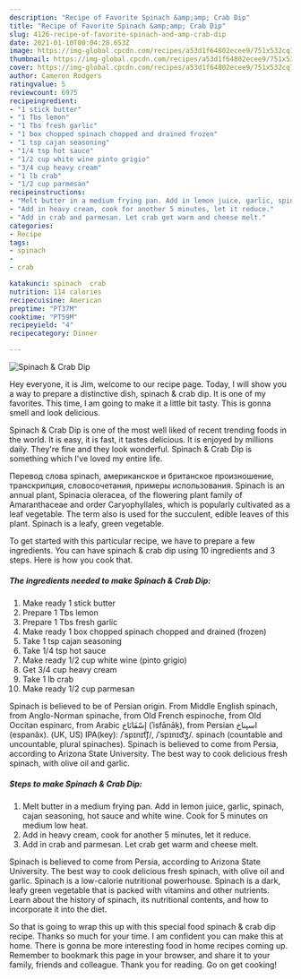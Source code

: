 ```yaml
---
description: "Recipe of Favorite Spinach &amp;amp; Crab Dip"
title: "Recipe of Favorite Spinach &amp;amp; Crab Dip"
slug: 4126-recipe-of-favorite-spinach-and-amp-crab-dip
date: 2021-01-10T00:04:28.653Z
image: https://img-global.cpcdn.com/recipes/a53d1f64802ecee9/751x532cq70/spinach-crab-dip-recipe-main-photo.jpg
thumbnail: https://img-global.cpcdn.com/recipes/a53d1f64802ecee9/751x532cq70/spinach-crab-dip-recipe-main-photo.jpg
cover: https://img-global.cpcdn.com/recipes/a53d1f64802ecee9/751x532cq70/spinach-crab-dip-recipe-main-photo.jpg
author: Cameron Rodgers
ratingvalue: 5
reviewcount: 6975
recipeingredient:
- "1 stick butter"
- "1 Tbs lemon"
- "1 Tbs fresh garlic"
- "1 box chopped spinach chopped and drained frozen"
- "1 tsp cajan seasoning"
- "1/4 tsp hot sauce"
- "1/2 cup white wine pinto grigio"
- "3/4 cup heavy cream"
- "1 lb crab"
- "1/2 cup parmesan"
recipeinstructions:
- "Melt butter in a medium frying pan. Add in lemon juice, garlic, spinach, cajan seasoning, hot sauce and white wine. Cook for 5 minutes on medium low heat."
- "Add in heavy cream, cook for another 5 minutes, let it reduce."
- "Add in crab and parmesan. Let crab get warm and cheese melt."
categories:
- Recipe
tags:
- spinach
- 
- crab

katakunci: spinach  crab 
nutrition: 114 calories
recipecuisine: American
preptime: "PT37M"
cooktime: "PT59M"
recipeyield: "4"
recipecategory: Dinner

---
```



![Spinach &amp; Crab Dip](https://img-global.cpcdn.com/recipes/a53d1f64802ecee9/751x532cq70/spinach-crab-dip-recipe-main-photo.jpg)

Hey everyone, it is Jim, welcome to our recipe page. Today, I will show you a way to prepare a distinctive dish, spinach &amp; crab dip. It is one of my favorites. This time, I am going to make it a little bit tasty. This is gonna smell and look delicious.

Spinach &amp; Crab Dip is one of the most well liked of recent trending foods in the world. It is easy, it is fast, it tastes delicious. It is enjoyed by millions daily. They're fine and they look wonderful. Spinach &amp; Crab Dip is something which I've loved my entire life.

Перевод слова spinach, американское и британское произношение, транскрипция, словосочетания, примеры использования. Spinach is an annual plant, Spinacia oleracea, of the flowering plant family of Amaranthaceae and order Caryophyllales, which is popularly cultivated as a leaf vegetable. The term also is used for the succulent, edible leaves of this plant. Spinach is a leafy, green vegetable.


To get started with this particular recipe, we have to prepare a few ingredients. You can have spinach &amp; crab dip using 10 ingredients and 3 steps. Here is how you cook that.

<!--inarticleads1-->

##### The ingredients needed to make Spinach &amp; Crab Dip:

1. Make ready 1 stick butter
1. Prepare 1 Tbs lemon
1. Prepare 1 Tbs fresh garlic
1. Make ready 1 box chopped spinach chopped and drained (frozen)
1. Take 1 tsp cajan seasoning
1. Take 1/4 tsp hot sauce
1. Make ready 1/2 cup white wine (pinto grigio)
1. Get 3/4 cup heavy cream
1. Take 1 lb crab
1. Make ready 1/2 cup parmesan


Spinach is believed to be of Persian origin. From Middle English spinach, from Anglo-Norman spinache, from Old French espinoche, from Old Occitan espinarc, from Arabic إِسْفَانَاخ‎ (ʾisfānāḵ), from Persian اسپناخ‎ (espanâx). (UK, US) IPA(key): /ˈspɪnɪt͡ʃ/, /ˈspɪnɪd͡ʒ/. spinach (countable and uncountable, plural spinaches). Spinach is believed to come from Persia, according to Arizona State University. The best way to cook delicious fresh spinach, with olive oil and garlic. 

<!--inarticleads2-->

##### Steps to make Spinach &amp; Crab Dip:

1. Melt butter in a medium frying pan. Add in lemon juice, garlic, spinach, cajan seasoning, hot sauce and white wine. Cook for 5 minutes on medium low heat.
1. Add in heavy cream, cook for another 5 minutes, let it reduce.
1. Add in crab and parmesan. Let crab get warm and cheese melt.


Spinach is believed to come from Persia, according to Arizona State University. The best way to cook delicious fresh spinach, with olive oil and garlic. Spinach is a low-calorie nutritional powerhouse. Spinach is a dark, leafy green vegetable that is packed with vitamins and other nutrients. Learn about the history of spinach, its nutritional contents, and how to incorporate it into the diet. 

So that is going to wrap this up with this special food spinach &amp; crab dip recipe. Thanks so much for your time. I am confident you can make this at home. There is gonna be more interesting food in home recipes coming up. Remember to bookmark this page in your browser, and share it to your family, friends and colleague. Thank you for reading. Go on get cooking!
